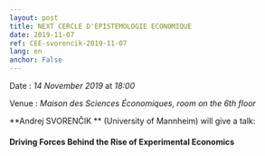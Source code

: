 ```yaml
---
layout: post
title: NEXT CERCLE D'EPISTEMOLOGIE ECONOMIQUE
date: 2019-11-07
ref: CEE-svorencik-2019-11-07
lang: en
anchor: False
---
```


<i class="fas fa-table"></i> Date : _14 November 2019_ at _18:00_

<i class="fas fa-map-marked"></i> Venue : _Maison des Sciences Économiques, room on the 6th floor_

**Andrej SVORENČIK ** (University of Mannheim) will give a talk:

#### Driving Forces Behind the Rise of Experimental Economics
